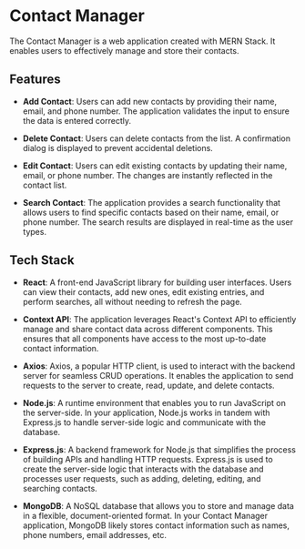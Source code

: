 # Contact Manager

The Contact Manager is a web application created with MERN Stack. It enables users to effectively manage and store their contacts.

## Features

- **Add Contact**: Users can add new contacts by providing their name, email, and phone number. The application validates the input to ensure the data is entered correctly.

- **Delete Contact**: Users can delete contacts from the list. A confirmation dialog is displayed to prevent accidental deletions.

- **Edit Contact**: Users can edit existing contacts by updating their name, email, or phone number. The changes are instantly reflected in the contact list.

- **Search Contact**: The application provides a search functionality that allows users to find specific contacts based on their name, email, or phone number. The search results are displayed in real-time as the user types.

## Tech Stack

- **React**: A front-end JavaScript library for building user interfaces. Users can view their contacts, add new ones, edit existing entries, and perform searches, all without needing to refresh the page.

- **Context API**: The application leverages React's Context API to efficiently manage and share contact data across different components. This ensures that all components have access to the most up-to-date contact information.

- **Axios**: Axios, a popular HTTP client, is used to interact with the backend server for seamless CRUD operations. It enables the application to send requests to the server to create, read, update, and delete contacts.

- **Node.js**: A runtime environment that enables you to run JavaScript on the server-side. In your application, Node.js works in tandem with Express.js to handle server-side logic and communicate with the database.

- **Express.js**: A backend framework for Node.js that simplifies the process of building APIs and handling HTTP requests. Express.js is used to create the server-side logic that interacts with the database and processes user requests, such as adding, deleting, editing, and searching contacts.

- **MongoDB**: A NoSQL database that allows you to store and manage data in a flexible, document-oriented format. In your Contact Manager application, MongoDB likely stores contact information such as names, phone numbers, email addresses, etc.
